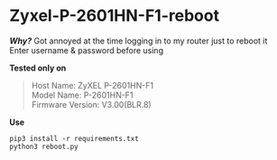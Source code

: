 # Zyxel-P-2601HN-F1-reboot
***Why?*** Got annoyed at the time logging in to my router just to reboot it<br>
Enter username & password before using<br>

**Tested only on** <br>
> Host Name: 	ZyXEL P-2601HN-F1<br>
> Model Name: 	P-2601HN-F1<br>
> Firmware Version: 	V3.00(BLR.8)

**Use**
```shell
pip3 install -r requirements.txt
python3 reboot.py
```
